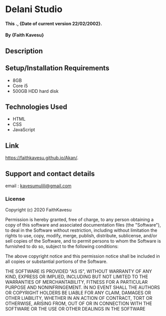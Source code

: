 # Delani Studio
#### This ., {Date of current version 22/02/2002}.
#### By **{Faith Kavesu}**
## Description

## Setup/Installation Requirements
* 8GB
* Core i5
* 500GB HDD hard disk
## Technologies Used
* HTML
* CSS
* JavaScript
## Link
https://faithkavesu.github.io/Akan/.
## Support and contact details
email : kavesumulili@gmail.com
### License
Copyright (c) 2020 FaithKavesu

Permission is hereby granted, free of charge, to any person obtaining a copy
of this software and associated documentation files (the "Software"), to deal
in the Software without restriction, including without limitation the rights
to use, copy, modify, merge, publish, distribute, sublicense, and/or sell
copies of the Software, and to permit persons to whom the Software is
furnished to do so, subject to the following conditions:

The above copyright notice and this permission notice shall be included in all
copies or substantial portions of the Software.

THE SOFTWARE IS PROVIDED "AS IS", WITHOUT WARRANTY OF ANY KIND, EXPRESS OR
IMPLIED, INCLUDING BUT NOT LIMITED TO THE WARRANTIES OF MERCHANTABILITY,
FITNESS FOR A PARTICULAR PURPOSE AND NONINFRINGEMENT. IN NO EVENT SHALL THE
AUTHORS OR COPYRIGHT HOLDERS BE LIABLE FOR ANY CLAIM, DAMAGES OR OTHER
LIABILITY, WHETHER IN AN ACTION OF CONTRACT, TORT OR OTHERWISE, ARISING FROM,
OUT OF OR IN CONNECTION WITH THE SOFTWARE OR THE USE OR OTHER DEALINGS IN THE
SOFTWARE